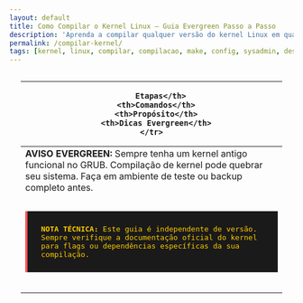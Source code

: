 ```yaml
---
layout: default
title: Como Compilar o Kernel Linux — Guia Evergreen Passo a Passo
description: 'Aprenda a compilar qualquer versão do kernel Linux em qualquer distro. Guia universal, independente de versão, com dicas de otimização e segurança.'
permalink: /compilar-kernel/
tags: [kernel, linux, compilar, compilacao, make, config, sysadmin, desenvolvedor, evergreen]
---
```








<section class="post-content">




<div style="overflow-x: auto; padding: 0 20px;">
  <table class="evergreen-table">
  <thead>
    <tr>
      <th>
      
        Etapas</th>
      <th>Comandos</th>
      <th>Propósito</th>
      <th>Dicas Evergreen</th>
    </tr>
  </thead>
  <tbody>
    <tr>
      <td data-label="
      
        Etapas">1. Instalando as dependências</td>
      <td data-label="Comandos"><code>sudo apt build-dep linux</code><br><code>ou</code><br><code>sudo dnf groupinstall "Development Tools" && sudo dnf install ncurses-devel bison flex openssl-devel</code></td>
      <td data-label="Propósito">Garante que todas as libs e tools necessárias estão presentes.</td>
      <td data-label="Dicas Evergreen">Sempre comece por aqui. Adapte o comando à sua distro (apt, dnf, pacman, zypper).</td>
    </tr>
    <tr>
      <td data-label="
      
        Etapas">2. Download do código Fonte</td>
      <td data-label="Comandos"><code>wget https://cdn.kernel.org/pub/linux/kernel/v6.x/linux-6.xx.tar.xz</code><br><code>tar -xf linux-*.tar.xz && cd linux-*</code></td>
      <td data-label="Propósito">Obtém o código-fonte oficial do kernel.org.</td>
      <td data-label="Dicas Evergreen">Prefira sempre kernel.org. Evite forks não oficiais para compilação manual.</td>
    </tr>
    <tr>
      <td data-label="
      
        Etapas">3. Configurar o kernel</td>
      <td data-label="Comandos"><code>make menuconfig</code><br><code># ou</code><br><code>make defconfig</code><br><code># ou</code><br><code>cp /boot/config-$(uname -r) .config && make olddefconfig</code></td>
      <td data-label="Propósito">Define quais módulos e funcionalidades serão compilados.</td>
      <td data-label="Dicas Evergreen">Use <code>olddefconfig</code> pra manter sua config atual. <code>menuconfig</code> é interativo e poderoso.</td>
    </tr>
    <tr>
      <td data-label="
      
        Etapas">4. Compilar o kernel</td>
      <td data-label="Comandos"><code>make </code></td>
      <td data-label="Propósito">Compila o kernel e módulos usando todos os núcleos da CPU.</td>
      <td data-label="Dicas Evergreen">O <code>-j8(nproc)</code>acelera MUITO. Sem ele, pode levar horas, caso use por sua conta e risco, editei a op&ccedil;&atilde;o seguindo a documenta&ccedil;&atilde;o do Arch Linux.</td>
    </tr>
    <tr>
      <td data-label="
      
        Etapas">5. Compilar módulos</td>
      <td data-label="Comandos"><code>make modules </code></td>
      <td data-label="Propósito">Compila os módulos do kernel (drivers, filesystems, etc).</td>
      <td data-label="Dicas Evergreen">Pode ser feito junto com o passo 4 em kernels modernos.</td>
    </tr>
    <tr>
      <td data-label="
      
        Etapas">6. Instalar módulos</td>
      <td data-label="Comandos"><code>sudo make modules_install</code></td>
      <td data-label="Propósito">Copia os módulos compilados para <code>/lib/modules/</code>.</td>
      <td data-label="Dicas Evergreen">NÃO pule esse passo — sem módulos, seu sistema pode não bootar.</td>
    </tr>
    <tr>
      <td data-label="
      
        Etapas">7. Instalar o kernel</td>
      <td data-label="Comandos"><code>sudo make install</code></td>
      <td data-label="Propósito">Instala o kernel, System.map e config no <code>/boot/</code>.</td>
      <td data-label="Dicas Evergreen">Não ocorrerá atualização automática do GRUB, certifique-se de utilizar os comandos no terminal para atualizar.</td>
    </tr>
    <tr>
      <td data-label="
      
        Etapas">8. Atualizar bootloader digite o comandos no terminal.</td>
      <td data-label="Comandos"><code>sudo update-grub</code><br><code># ou</code><br><code>sudo grub2-mkconfig -o /boot/grub2/grub.cfg</code></td>
      <td data-label="Propósito">Garante que o GRUB reconheça o novo kernel.</td>
      <td data-label="Dicas Evergreen">Caso  o  GRUB não atualizar, você não verá o novo kernel no boot.</td>
    </tr>
    <tr>
      <td data-label="
      
        Etapas">9. Reiniciar</td>
      <td data-label="Comandos"><code>sudo reboot</code></td>
      <td data-label="Propósito">Reinicia o sistema para carregar o novo kernel.</td>
      <td data-label="Dicas Evergreen">Tenha um kernel de backup no GRUB — caso algo dê errado.</td>
    </tr>
    <tr>
      <td data-label="
      
        Etapas">10. Verifique no terminal: digite os comandos.</td>
      <td data-label="Comandos"><code>uname -r</code></td>
      <td data-label="Propósito">Confirma que o novo kernel está rodando.</td>
      <td data-label="Dicas Evergreen">Se a versão não mudou, algo deu errado na instalação ou no GRUB.</td>
    </tr>
  </tbody>
</table>
</div>


<blockquote style="background: #1a1a1a; padding: 20px; border-left: 4px solid #00ff9d; margin: 2rem; font-family: monospace; color: #e0e0e0;">
  <strong>AVISO EVERGREEN:</strong> Sempre tenha um kernel antigo funcional no GRUB. Compilação de kernel pode quebrar seu sistema. Faça em ambiente de teste ou backup completo antes.
</blockquote>


<blockquote style="background: #1a1a1a; padding: 1.5rem; border-left: 4px solid #ff5555; margin: 2rem 0; font-family: monospace; color: #ffcc00;">
  <strong>NOTA TÉCNICA:</strong> Este guia é independente de versão. Sempre verifique a documentação oficial do kernel para flags ou dependências específicas da sua compilação.
</blockquote>

</section>

<script type="application/ld+json">
{
  "@context": "https://schema.org",
  "@type": "TechArticle",
  "headline": "Como Compilar o Kernel Linux — Guia Evergreen Passo a Passo",
  "description": "Aprenda a compilar qualquer versão do kernel Linux em qualquer distro. Guia universal, independente de versão, com dicas de otimização e segurança.",
  "articleBody": "Este guia ensina como compilar o kernel Linux do zero: desde a instalação das dependências necessárias, download do código-fonte no kernel.org, configuração via 'make menuconfig' ou 'make defconfig', compilação paralela com 'make -j$(nproc)', instalação dos módulos e do kernel com 'make modules_install install', até a atualização do bootloader (GRUB ou systemd-boot). Inclui dicas de otimização para seu hardware, segurança (como desativar módulos desnecessários) e rollback em caso de falha.",
  "inLanguage": "pt-BR",
  "url": "{{ page.url | absolute_url }}",
  "mainEntityOfPage": {
    "@type": "WebPage",
    "@id": "{{ page.url | absolute_url }}"
  },
  "author": {
    "@type": "Person",
    "name": "Equipe piolinux",
    "url": "https://piolinux.com/author/equipe/"
  },
  "publisher": {
    "@type": "Organization",
    "name": "Piolinux",
    "logo": {
      "@type": "ImageObject",
      "url": "https://piolinux.com/logo-512.png",
      "width": 512,
      "height": 512
    }
  },
  "datePublished": "{{ page.date | date_to_rfc3339 }}",
  "dateModified": "{{ page.last_modified_at | date_to_rfc3339 }}"
}
</script>
